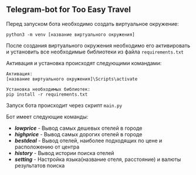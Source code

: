   ## Telegram-bot for Too Easy Travel
  
  Перед запуском бота необходимо создать виртуальное окружение:

    python3 -m venv [название виртуального окружения]

  После создания виртуального окружения необходимо его активировать и установить все необходимые библиотеки из файла ```requirements.txt```
  
  Активация и установка происходят следующими командами:
    
    Активация:
    [название виртуального окружения]\Scripts\activate
    
    Установка необходимых библиотек:
    pip install -r requirements.txt

  Запуск бота происходит через скрипт ```main.py```

  Бот имеет следующие команды:
  * _**lowprice**_ - Вывод самых дешевых отелей в городе
  * _**highprice**_ - Вывод самых дорогих отелей в городе
  * _**bestdeal**_ - Вывод отелей, наиболее подходящих по цене и расположению от центра
  * _**history**_ - Вывод истории поиска отелей
  * _**setting**_ - Настройка языка(название отеля, расстояние) и валюты результатов поиска
